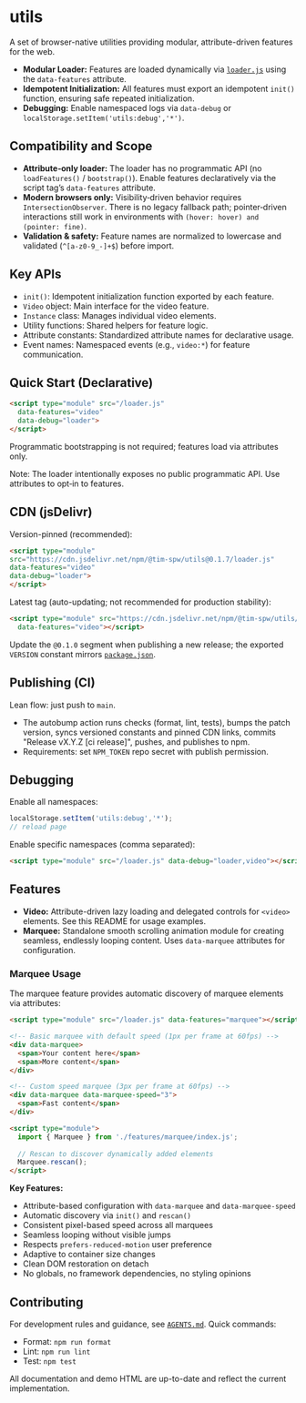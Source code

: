 # utils

A set of browser-native utilities providing modular, attribute-driven features for the web. 

- **Modular Loader:** Features are loaded dynamically via [`loader.js`](loader.js) using the `data-features` attribute.
- **Idempotent Initialization:** All features must export an idempotent `init()` function, ensuring safe repeated initialization.
- **Debugging:** Enable namespaced logs via `data-debug` or `localStorage.setItem('utils:debug','*')`.

## Compatibility and Scope

- **Attribute‑only loader:** The loader has no programmatic API (no `loadFeatures()` / `bootstrap()`). Enable features declaratively via the script tag’s `data-features` attribute.
- **Modern browsers only:** Visibility‑driven behavior requires `IntersectionObserver`. There is no legacy fallback path; pointer‑driven interactions still work in environments with `(hover: hover) and (pointer: fine)`.
- **Validation & safety:** Feature names are normalized to lowercase and validated (`^[a-z0-9_-]+$`) before import.

## Key APIs

- `init()`: Idempotent initialization function exported by each feature.
- `Video` object: Main interface for the video feature.
- `Instance` class: Manages individual video elements.
- Utility functions: Shared helpers for feature logic.
- Attribute constants: Standardized attribute names for declarative usage.
- Event names: Namespaced events (e.g., `video:*`) for feature communication.

## Quick Start (Declarative)

```html
<script type="module" src="/loader.js"
  data-features="video"
  data-debug="loader">
</script>
```

Programmatic bootstrapping is not required; features load via attributes only.

Note: The loader intentionally exposes no public programmatic API. Use attributes to opt‑in to features.

<!-- Package imports not required; loading is attribute-driven only. -->

## CDN (jsDelivr)

Version-pinned (recommended):

```html
<script type="module"
src="https://cdn.jsdelivr.net/npm/@tim-spw/utils@0.1.7/loader.js"
data-features="video"
data-debug="loader">
</script>
```

Latest tag (auto-updating; not recommended for production stability):

```html
<script type="module" src="https://cdn.jsdelivr.net/npm/@tim-spw/utils/loader.js"
  data-features="video"></script>
```

Update the `@0.1.0` segment when publishing a new release; the exported `VERSION` constant mirrors [`package.json`](package.json).

## Publishing (CI)

Lean flow: just push to `main`.

- The autobump action runs checks (format, lint, tests), bumps the patch version, syncs versioned constants and pinned CDN links, commits "Release vX.Y.Z [ci release]", pushes, and publishes to npm.
- Requirements: set `NPM_TOKEN` repo secret with publish permission.

## Debugging

Enable all namespaces:

```js
localStorage.setItem('utils:debug','*');
// reload page
```

Enable specific namespaces (comma separated):

```html
<script type="module" src="/loader.js" data-debug="loader,video"></script>
```

## Features

- **Video:** Attribute-driven lazy loading and delegated controls for `<video>` elements. See this README for usage examples.
- **Marquee:** Standalone smooth scrolling animation module for creating seamless, endlessly looping content. Uses `data-marquee` attributes for configuration.

### Marquee Usage

The marquee feature provides automatic discovery of marquee elements via attributes:

```html
<script type="module" src="/loader.js" data-features="marquee"></script>

<!-- Basic marquee with default speed (1px per frame at 60fps) -->
<div data-marquee>
  <span>Your content here</span>
  <span>More content</span>
</div>

<!-- Custom speed marquee (3px per frame at 60fps) -->
<div data-marquee data-marquee-speed="3">
  <span>Fast content</span>
</div>

<script type="module">
  import { Marquee } from './features/marquee/index.js';
  
  // Rescan to discover dynamically added elements
  Marquee.rescan();
</script>
```

**Key Features:**
- Attribute-based configuration with `data-marquee` and `data-marquee-speed`
- Automatic discovery via `init()` and `rescan()`
- Consistent pixel-based speed across all marquees
- Seamless looping without visible jumps
- Respects `prefers-reduced-motion` user preference
- Adaptive to container size changes
- Clean DOM restoration on detach
- No globals, no framework dependencies, no styling opinions

## Contributing

For development rules and guidance, see [`AGENTS.md`](AGENTS.md).
Quick commands:

- Format: `npm run format`
- Lint: `npm run lint`
- Test: `npm test`

All documentation and demo HTML are up-to-date and reflect the current implementation.
